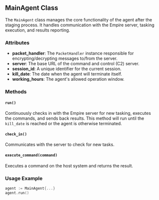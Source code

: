 ## MainAgent Class

The `MainAgent` class manages the core functionality of the agent after the staging process. It handles communication with the Empire server, tasking execution, and results reporting.

### Attributes

- **packet_handler**: The `PacketHandler` instance responsible for encrypting/decrypting messages to/from the server.
- **server**: The base URL of the command and control (C2) server.
- **session_id**: A unique identifier for the current session.
- **kill_date**: The date when the agent will terminate itself.
- **working_hours**: The agent's allowed operation window.

### Methods

#### `run()`
Continuously checks in with the Empire server for new tasking, executes the commands, and sends back results. This method will run until the `kill_date` is reached or the agent is otherwise terminated.

#### `check_in()`
Communicates with the server to check for new tasks.

#### `execute_command(command)`
Executes a command on the host system and returns the result.

### Usage Example

```go
agent := MainAgent{...}
agent.run()
```
